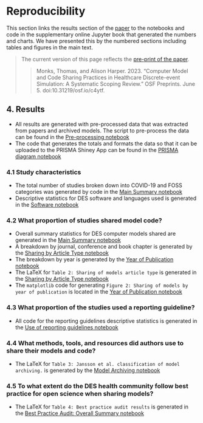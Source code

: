 # Reproducibility

This section links the results section of the [paper](https://osf.io/c4ytf/) to the notebooks and code in the supplementary online Jupyter book that generated the numbers and charts.  We have presented this by the numbered sections including tables and figures in the main text.  

> The current version of this page reflects the [pre-print of the paper](https://osf.io/c4ytf/).
>> Monks, Thomas, and Alison Harper. 2023. “Computer Model and Code Sharing Practices in Healthcare Discrete-event Simulation: A Systematic Scoping Review.” OSF Preprints. June 5. doi:10.31219/osf.io/c4ytf.


## 4. Results

* All results are generated with pre-processed data that was extracted from papers and archived models. The script to pre-process the data can be found in the [Pre-processing notebook](../03_results/01_preprocessing.ipynb)
* The code that generates the totals and formats the data so that it can be uploaded to the PRISMA Shiney App can be found in the [PRISMA diagram notebook](../03_results/00_prisma.ipynb)

### 4.1 Study characteristics

* The total number of studies broken down into COVID-19 and FOSS categories was generated by code in the [Main Summary notebook](../03_results/02_sharing_hl_summary.ipynb)
* Descriptive statistics for DES software and languages used is generated in the [Software notebook](../03_results/03b_software.ipynb)

### 4.2 What proportion of studies shared model code?

* Overall summary statistics for DES computer models shared are generated in the [Main Summary notebook](../03_results/02_sharing_hl_summary.ipynb) 
* A breakdown by journal, conference and book chapter is generated by the [Sharing by Article Type notebook](../03_results/03_article_type.ipynb)
* The breakdown by year is generated by the [Year of Publication notebook](../03_results/03a_year.ipynb)
* The LaTeX for `Table 2: Sharing of models article type` is generated in the [Sharing by Article Type notebook](../03_results/03_article_type.ipynb)
* The `matplotlib` code for generating `Figure 2: Sharing of models by year of publication` is located in the [Year of Publication notebook](../03_results/03a_year.ipynb)

### 4.3 What proportion of the studies used a reporting guideline?

* All code for the reporting guidelines descriptive statistics is generated in the [Use of reporting guidelines notebook](../03_results/03a_reporting_guidelines.ipynb)

### 4.4 What methods, tools, and resources did authors use to share their models and code?

* The LaTeX for `Table 3: Jansson et al. classification of model archiving.` is generated by the [Model Archiving notebook](../03_results/07a_jansson_sharing_method.ipynb)

### 4.5 To what extent do the DES health community follow best practice for open science when sharing models?

* The LaTeX for `Table 4: Best practice audit results` is generated in the [Best Practice Audit: Overall Summary notebook](../03_results/07_bpa_summary.ipynb)
